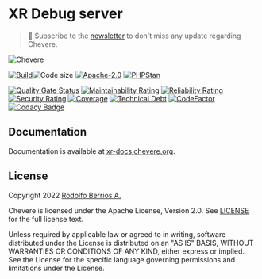 # XR Debug server

> 🔔 Subscribe to the [newsletter](https://chv.to/chevere-newsletter) to don't miss any update regarding Chevere.

![Chevere](chevere.svg)

[![Build](https://img.shields.io/github/actions/workflow/status/chevere/xr-server/test.yml?branch=0.8&style=flat-square)](https://github.com/chevere/xr-server/actions)![Code size](https://img.shields.io/github/languages/code-size/chevere/xr-server?style=flat-square)
[![Apache-2.0](https://img.shields.io/github/license/chevere/xr-server?style=flat-square)](LICENSE)
[![PHPStan](https://img.shields.io/badge/PHPStan-level%209-blueviolet?style=flat-square)](https://phpstan.org/)

[![Quality Gate Status](https://sonarcloud.io/api/project_badges/measure?project=chevere_xr-server&metric=alert_status)](https://sonarcloud.io/dashboard?id=chevere_xr-server)
[![Maintainability Rating](https://sonarcloud.io/api/project_badges/measure?project=chevere_xr-server&metric=sqale_rating)](https://sonarcloud.io/dashboard?id=chevere_xr-server)
[![Reliability Rating](https://sonarcloud.io/api/project_badges/measure?project=chevere_xr-server&metric=reliability_rating)](https://sonarcloud.io/dashboard?id=chevere_xr-server)
[![Security Rating](https://sonarcloud.io/api/project_badges/measure?project=chevere_xr-server&metric=security_rating)](https://sonarcloud.io/dashboard?id=chevere_xr-server)
[![Coverage](https://sonarcloud.io/api/project_badges/measure?project=chevere_xr-server&metric=coverage)](https://sonarcloud.io/dashboard?id=chevere_xr-server)
[![Technical Debt](https://sonarcloud.io/api/project_badges/measure?project=chevere_xr-server&metric=sqale_index)](https://sonarcloud.io/dashboard?id=chevere_xr-server)
[![CodeFactor](https://www.codefactor.io/repository/github/chevere/xr-server/badge)](https://www.codefactor.io/repository/github/chevere/xr-server)
[![Codacy Badge](https://app.codacy.com/project/badge/Grade/66dc8822bf674a08a43054b9a3700626)](https://www.codacy.com/gh/chevere/xr-server/dashboard)

## Documentation

Documentation is available at [xr-docs.chevere.org](https://xr-docs.chevere.org/).

## License

Copyright 2022 [Rodolfo Berrios A.](https://rodolfoberrios.com/)

Chevere is licensed under the Apache License, Version 2.0. See [LICENSE](LICENSE) for the full license text.

Unless required by applicable law or agreed to in writing, software distributed under the License is distributed on an "AS IS" BASIS, WITHOUT WARRANTIES OR CONDITIONS OF ANY KIND, either express or implied. See the License for the specific language governing permissions and limitations under the License.
